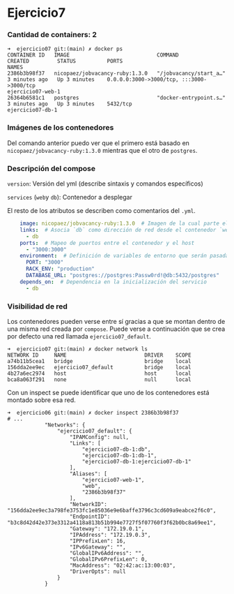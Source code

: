 # Ejercicio7
### Cantidad de containers: 2
```shell
➜  ejercicio07 git:(main) ✗ docker ps
CONTAINER ID   IMAGE                            COMMAND                  CREATED         STATUS          PORTS                                                                                            NAMES
2386b3b98f37   nicopaez/jobvacancy-ruby:1.3.0   "/jobvacancy/start_a…"   3 minutes ago   Up 3 minutes    0.0.0.0:3000->3000/tcp, :::3000->3000/tcp                                                        ejercicio07-web-1
26364b6581c1   postgres                         "docker-entrypoint.s…"   3 minutes ago   Up 3 minutes    5432/tcp                                                                                         ejercicio07-db-1
```
### Imágenes de los contenedores
Del comando anterior puedo ver que el primero está basado en `nicopaez/jobvacancy-ruby:1.3.0` mientras que el
otro de `postgres`.

### Descripción del compose

`version`: Versión del yml (describe sintaxis y comandos específicos)

`services` (`web`y `db`): Contenedor a desplegar

El resto de los atributos se describen como comentarios del `.yml`.
```yaml
    image: nicopaez/jobvacancy-ruby:1.3.0  # Imagen de la cual parte el contenedor
    links:  # Asocia `db` como dirección de red desde el contenedor `web`
      - db
    ports:  # Mapeo de puertos entre el contenedor y el host
      - "3000:3000"
    environment:  # Definición de variables de entorno que serán pasadas al contenedor
      PORT: "3000"
      RACK_ENV: "production"
      DATABASE_URL: "postgres://postgres:Passw0rd!@db:5432/postgres"
    depends_on:  # Dependencia en la inicialización del servicio 
      - db
```

### Visibilidad de red
Los contenedores pueden verse entre sí gracias a que se montan dentro de una misma
red creada por `compose`. Puede verse a continuación que se crea por defecto una red
llamada `ejercicio07_default`.

```shell
➜  ejercicio07 git:(main) ✗ docker network ls          
NETWORK ID     NAME                         DRIVER    SCOPE
a74b11b5cea1   bridge                       bridge    local
156dda2ee9ec   ejercicio07_default          bridge    local
4b27a6ec2974   host                         host      local
bca8a063f291   none                         null      local
```
Con un inspect se puede identificar que uno de los contenedores está montado sobre esa red.
```shell
➜  ejercicio06 git:(main) ✗ docker inspect 2386b3b98f37
# ...
            "Networks": {
                "ejercicio07_default": {
                    "IPAMConfig": null,
                    "Links": [
                        "ejercicio07-db-1:db",
                        "ejercicio07-db-1:db-1",
                        "ejercicio07-db-1:ejercicio07-db-1"
                    ],
                    "Aliases": [
                        "ejercicio07-web-1",
                        "web",
                        "2386b3b98f37"
                    ],
                    "NetworkID": "156dda2ee9ec3a798fe3753fc1e85036e9e6baffe3796c3cd609a9eabce2f6c0",
                    "EndpointID": "b3c8d42d42e373e3312a4118a813b51b994e7727f5f07760f3f62b0bc8a69ee1",
                    "Gateway": "172.19.0.1",
                    "IPAddress": "172.19.0.3",
                    "IPPrefixLen": 16,
                    "IPv6Gateway": "",
                    "GlobalIPv6Address": "",
                    "GlobalIPv6PrefixLen": 0,
                    "MacAddress": "02:42:ac:13:00:03",
                    "DriverOpts": null
                }
            }
```
